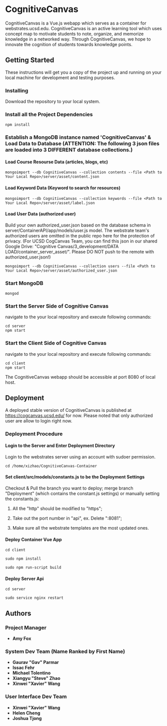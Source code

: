 # CognitiveCanvas

CognitiveCanvas is a Vue.js webapp which serves as a container for webstrates.ucsd.edu. CognitiveCanvas is an active learning tool which uses concept map to motivate students to note, organize, and memorize knowledge in a networked way. Through CognitiveCanvas, we hope to innovate the cognition of students towards knowledge points.

## Getting Started

These instructions will get you a copy of the project up and running on your local machine for development and testing purposes.

### Installing

Download the repository to your local system.

### Install all the Project Dependencies

```
npm install
```

### Establish a MongoDB instance named 'CognitiveCanvas' & Load Data to Database (ATTENTION: The following 3 json files are loaded into 3 DIFFERENT database collections.)

#### Load Course Resourse Data (articles, blogs, etc)
```
mongoimport --db CognitiveCanvas --collection contents --file <Path to Your Local Repo>/server/asset/content.json
```

#### Load Keyword Data (Keyword to search for resources)
```
mongoimport --db CognitiveCanvas --collection keywords --file <Path to Your Local Repo>/server/asset/label.json 
```

#### Load User Data (authorized user)

Build your own authorized_user.json based on the database schema in server/ContainerAPI/app/models/user.js model. The webstrate team's authorized users are omitted in the public repo here for the protection of privacy. (For UCSD CogCanvas Team, you can find this json in our shared Google Drive: "Cognitive Canvas/3_development/DATA LOAD/container_server_asset/". Please DO NOT push to the remote with authorized_user.json!)

```
mongoimport --db CognitiveCanvas --collection users --file <Path to Your Local Repo>/server/asset/authorized_user.json
```

### Start MongoDB

```
mongod
```

### Start the Server Side of Cognitive Canvas

navigate to the your local repository and execute following commands:

```
cd server
npm start
```


### Start the Client Side of Cognitive Canvas

navigate to the your local repository and execute following commands:

```
cd client
npm start
```

The CognitiveCanvas webapp should be accessible at port 8080 of local host. 

## Deployment

A deployed stable version of CognitiveCanvas is published at https://cogcanvas.ucsd.edu/ for now. Please noted that only authorized user are allow to login right now. 

### Deployment Procedure

#### Login to the Server and Enter Deployment Directory

Login to the webstrates server using an account with sudoer permission.

```
cd /home/xizhao/CognitiveCanvas-Container
```

#### Set client/src/models/constants.js to be the Deployment Settings

Checkout & Pull the branch you want to deploy; merge branch "Deployment" (which contains the constant.js settings) or manually setting the constants.js:

1. All the "http" should be modified to "https";

2. Take out the port number in "api", ex. Delete ":8081";

3. Make sure all the webstrate templates are the most updated ones.

#### Deploy Container Vue App

```
cd client
```

```
sudo npm install
```

```
sudo npm run-script build
```

#### Deploy Server Api

```
cd server
```

```
sudo service nginx restart
```


## Authors

### Project Manager
* **Amy Fox**

### System Dev Team (Name Ranked by First Name)
* **Gaurav "Gav" Parmar**
* **Issac Fehr**
* **Michael Tolentino**
* **Xiangyu "Steve" Zhao**     
* **Xinwei "Xavier" Wang**
    
### User Interface Dev Team
* **Xinwei "Xavier" Wang**
* **Helen Cheng**
* **Joshua Tjong**






